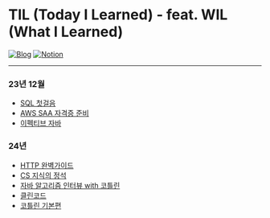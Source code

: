 # TIL (Today I Learned) - feat. WIL (What I Learned)

[![Blog](https://img.shields.io/badge/Blog-geon_km.velog.io-green.svg)](https://velog.io/@geon_km)
[![Notion](https://img.shields.io/badge/Notion-Mugeon.TIL-blue.svg)](https://sable-entree-517.notion.site/57e41b31a810493eac896bc2ad3c7248?v=134d828533e149998276e6b31ad99679&pvs=4)

---

### 23년 12월
- [SQL 첫걸음](books/SQL첫걸음/Readme.md)
- [AWS SAA 자격증 준비](/AWS%20SAA%20학습/Readme.md)
- [이펙티브 자바](https://github.com/KMGeon/effectiveJava)

### 24년
- [HTTP 완벽가이드]()
- [CS 지식의 정석](https://www.inflearn.com/course/%EA%B0%9C%EB%B0%9C%EC%9E%90-%EB%A9%B4%EC%A0%91-cs-%ED%8A%B9%EA%B0%95/dashboard)
- [자바 알고리즘 인터뷰 with 코틀린]()
- [클린코드]()
- [코틀린 기본편]()